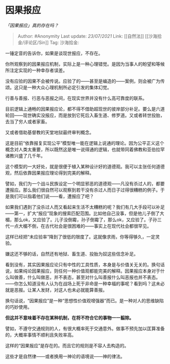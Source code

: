 # 因果报应
*「因果报应」真的存在吗？*

> Author: #Anonymity
> Last update: *23/07/2021*
> Link: [[自然法]] [[沙海拾金/评论区/Sin]]
> Tag:
> 沙海拾金:

一锤定音的告诉你，如果是谈现世报应，不存在。

你所观察到的因果报应机制，实际上是一种心理错觉。是因为当事人的盼望和等候所注定实现的一种幸存者误差。

没有应验的因果不会被传说。应验了的——甚至是编造的——案例，则会被广为传颂。这只是一种大众心理机制所必定引发的集体幻觉。

行善与善报、行恶与恶报之间，在现实世界并没有什么高可靠度的联系。

目前逻辑上通畅的因果报应论，都不得不借助超现世的彼岸部分补足。要么是六道轮回——现世确实没报应，而是放到它死后入畜生道、修罗道。又或者转世投胎，去当了穷人或者家畜。

又或者借助基督教的天堂地狱最终审判概念。

这是目前“依靠报复实现公平”模型唯一能在逻辑上说通的理论。因为公平正义这个概念对人类太重要，所以既然这是唯一说得通的逻辑，也就带同着佛教和亚伯拉罕诸教兴盛了几千年。

这个模型的一大好处，就是很便于植入某种设计好的道德观。我可以主张任何道德观，然后依靠因果报应理论得到完美的解释。

譬如，我们为一个战斗民族设定一个明显邪恶的道德观——凡没有杀过人的，都要遭报应。那么我们很自然可以观察到若干没有杀过人而日子过得很糟糕的例子。于是我们可以指着他们说——看，遭报应了吧？

如果我们遇到了没杀过人而又看起来生活不太糟糕的呢？我们有几大手段可以补足——第一，扩大“报应”现象的搜索匹配范围。比如他自己没事，但是他儿子倒了大楣，那么ok，又应验了。儿子没倒霉，孙子倒霉了，那么ok，又应验了。子孙三代一点大楣不倒，在古代社会是很困难的——事实上在现代社会都很罕见。

这样已经把“未应验率”降到了很低的限度了。这就像求雨，你等得够久，一定灵验。

嫌这还不够的话，自然还有地狱、畜生道、投胎为奴这些信念补足。

看到没有，其实因果报应论只有中性的工具性质，本身是与价值关无关的。换句话说，如果纯论因果报应，则任何一种价值观都能完美的解释。因果报应本身对于什么叫做善，什么叫做恶，并不表态，甚至对什么叫善报什么叫恶报也并不表态。——你怎么知道没有人认为在战场上死于非命是一种幸福的事呢？看到吗？这未必就是恶报。让某人发财，对这人也未必就能算善报。

换句话说，“因果报应”是一种“思想性价值观增强器”而已。是一种对人的思维缺陷的巧妙使用。

**但这并不意味着不存在某种机制，在将不符合它的事物一一翦除。**

譬如，不遵守交通规则的人，有很大概率死于交通意外。做事不预先加以匡算准备的，大概率事情不顺利且失败率高。

这样的“因果报应”是存在的。而且它的规则是不容人去构造的。

这些才是自然律——或者换用一神论的语境说——神的律法。
